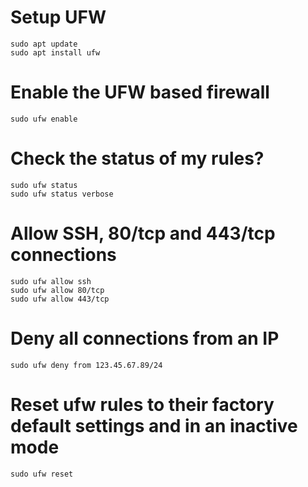 # Setup UFW
```
sudo apt update
sudo apt install ufw
```
# Enable the UFW based firewall
```
sudo ufw enable
```
# Check the status of my rules?
```
sudo ufw status
sudo ufw status verbose
```
# Allow SSH, 80/tcp and 443/tcp connections
```
sudo ufw allow ssh
sudo ufw allow 80/tcp
sudo ufw allow 443/tcp
```

# Deny all connections from an IP
```
sudo ufw deny from 123.45.67.89/24
```

# Reset ufw rules to their factory default settings and in an inactive mode
```
sudo ufw reset
 ```
